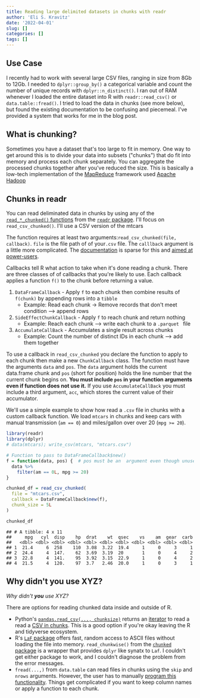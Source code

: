 ```yaml
---
title: Reading large delimited datasets in chunks with readr
author: 'Eli S. Kravitz'
date: '2022-04-01'
slug: []
categories: []
tags: []
---
```


## Use Case

I recently had to work with several large CSV files, ranging in size from 8Gb to 12Gb. I needed to `dplyr::group_by()` a categorical variable and count the number of unique records with `dplyr::n_distinct()`.  I ran out of RAM whenever I loaded the entire dataset into R with `readr::read_csv()` or `data.table::fread()`.  I tried to load the data in chunks (see more below), but found the existing documentation to be confusing and piecemeal. I've provided a system that works for me in the blog post.

## What is chunking?

Sometimes you have a dataset that's too large to fit in memory.  One way to get around this is to divide your data into subsets ("chunks") that do fit into memory and process each chunk separately. You can aggregate the processed chunks together after you've reduced the size. This is basically a low-tech implementation of the [MapReduce](https://en.wikipedia.org/wiki/MapReduce#Overview) framework used [Apache Hadoop](https://www.ibm.com/cloud/blog/hadoop-vs-spark)

## Chunks in readr

You can read deliminated data in chunks by using any of the  [`read_*_chunked()` functions](https://readr.tidyverse.org/reference/read_delim_chunked.html) from the [`readr` package](https://readr.tidyverse.org/index.html). I'll focus on `read_csv_chunked()`. I'll use a CSV version of the mtcars


The function requires at least two arguments:`read_csv_chunked(file, callback)`.  `file` is the file path of of your`.csv` file. The `calllback` argument is a little more complicated. The [documentation](https://readr.tidyverse.org/reference/callback.html#ref-examples) is sparse for this and [aimed at power-users](https://github.com/tidyverse/readr/issues/510#issuecomment-242363754).

Callbacks tell R what action to take when it's done reading a chunk. There are three classes of of callbacks that you're likely to use. Each callback applies a function `f()` to the chunk before returning a value. 

1. `DataFrameCallback` - Apply `f` to each chunk then combine results of `f(chunk)` by appending rows  into a `tibble`
    + Example: Read each chunk -> Remove records that don't meet condition  --> append rows
2. `SideEffectChunkCallback` - Apply `f` to reach chunk and return nothing
    + Example: Reach each chunk --> write each chunk to a `.parquet ` file 
3. `AccumulateCallBack` - Accumulates a single result across chunks
    + Example: Count the number of distinct IDs in each chunk --> add them together 

To use a callback in `read_csv_chunked` you declare the function to apply to each chunk then make a new `ChunkCallback` class. The function must have the arguments `data` and `pos`. The `data` argument holds the current data.frame chunk and `pos` (short for position) holds the line number that the current chunk begins on.   **You must include `pos` in your function arguments even if function does not use it.** If you use `AccumulateCallBack` you must include a third argument, `acc`, which stores the current value of their accumulator. 

We'll use a simple example to show how read a `.csv` file in chunks with a custom callback function. We load `mtcars` in chunks and keep cars with manual transmission (`am == 0`) and miles/gallon over over 20 (`mpg >= 20`).


```r
library(readr)
library(dplyr)
# data(mtcars); write_csv(mtcars, "mtcars.csv")

# Function to pass to DataFrameCallback$new()
f = function(data, pos) {  # pos must be an  argument even though unused
  data %>% 
    filter(am == 0L, mpg >= 20)
}

chunked_df = read_csv_chunked(
  file = "mtcars.csv",
  callback = DataFrameCallback$new(f),
  chunk_size = 5L
)

chunked_df
```

```
## # A tibble: 4 x 11
##     mpg   cyl  disp    hp  drat    wt  qsec    vs    am  gear  carb
##   <dbl> <dbl> <dbl> <dbl> <dbl> <dbl> <dbl> <dbl> <dbl> <dbl> <dbl>
## 1  21.4     6  258    110  3.08  3.22  19.4     1     0     3     1
## 2  24.4     4  147.    62  3.69  3.19  20       1     0     4     2
## 3  22.8     4  141.    95  3.92  3.15  22.9     1     0     4     2
## 4  21.5     4  120.    97  3.7   2.46  20.0     1     0     3     1
```

## Why didn't you use XYZ?

*Why didn't **you** use XYZ?*

There are options for reading chunked data inside and outside of R. 

* Python's [`pandas.read_csv(..., chunksize)`](https://pandas.pydata.org/docs/reference/api/pandas.read_csv.html) returns an [iterator](https://wiki.python.org/moin/Iterator) to read a read a [CSV in chunks](https://pythonspeed.com/articles/chunking-pandas/). This is a good option if you're okay leaving the R and tidyverse ecosystem. 
* R's [`LaF` package](https://cran.r-project.org/web/packages/LaF/index.html)  offers fast, random access to ASCII files without loading the file into memory. `read_chunkwise()` from the [`chunked` package](https://cran.r-project.org/web/packages/chunked/index.html) is a wrapper that provides `dplyr` like synatx to `Laf`. I couldn't get either package to work, and I couldn't diagnose the problem from the error messages.
* `fread(...,)` from `data.table` can read files in chunks using the `skip` and `nrows` arguments. However, the user has to manually [program this functionality](https://stackoverflow.com/a/60085589/2838936). Things get complicated if you want to keep column names or apply a function to each chunk. 
